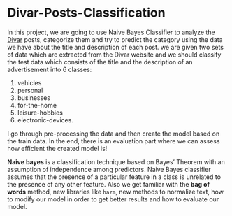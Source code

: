 # Divar-Posts-Classification

In this project, we are going to use Naive Bayes Classifier to analyze the [Divar](https://divar.ir/s/tehran) posts, categorize them and try to predict the category using the data we have about the title and description of each post. we are given two sets of data which are extracted from the Divar website and we should classify the test data which consists of the title and the description of an advertisement into 6 classes: 

  1. vehicles 
  2. personal 
  3. businesses 
  4. for-the-home 
  5. leisure-hobbies 
  6. electronic-devices. 

I go through pre-processing the data and then create the model based on the train data. In the end, there is an evaluation part where we can assess how efficient the created model is!

**Naive bayes** is a classification technique based on Bayes’ Theorem with an assumption of independence among predictors. Naive Bayes classifier assumes that the presence of a particular feature in a class is unrelated to the presence of any other feature. Also we get familiar with the **bag of words** method, new libraries like `hazm`, new methods to normalize text, how to modify our model in order to get better results and how to evaluate our model.
